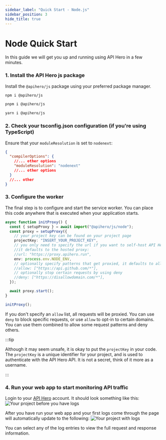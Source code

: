 ```yaml
---
sidebar_label: "Quick Start - Node.js"
sidebar_position: 3
hide_title: true
---
```


# Node Quick Start

In this guide we will get you up and running using API Hero in a few minutes.

### 1. Install the API Hero js package

Install the `@apihero/js` package using your preferred package manager.

<Tabs groupId="install-package">
  
  <TabItem value="npm" label="npm">

```sh
npm i @apihero/js
```

  </TabItem>

  <TabItem value="pnpm" label="pnpm">

```sh
pnpm i @apihero/js
```

  </TabItem>

  <TabItem value="yarn" label="yarn">

```zsh
yarn i @apihero/js
```

  </TabItem>

</Tabs>

### 2. Check your tsconfig.json configuration (if you're using TypeScript)

Ensure that your `moduleResolution` is set to `nodenext`:

```json title="tsconfig.json"
{
  "compilerOptions": {
    //... other options
    "moduleResolution": "nodenext"
    //... other options
  }
  //... other
}
```

### 3. Configure the worker

The final step is to configure and start the service worker. You can place this code anywhere that is executed when your application starts.

```ts
async function initProxy() {
  const { setupProxy } = await import("@apihero/js/node");
  const proxy = setupProxy({
    // your project key can be found on your project page
    projectKey: "INSERT_YOUR_PROJECT_KEY",
    // you only need to specify the url if you want to self-host API Hero
    //it defaults to the hosted proxy:
    //url: "https://proxy.apihero.run",
    env: process.env.NODE_ENV,
    // optionally specify patterns that get proxied, it defaults to all
    //allow: ["https://api.github.com/*"],
    // optionally stop certain requests by using deny
    //deny: ["https://disallowdomain.com/*"],
  });

  await proxy.start();
}

initProxy();
```

If you don't specify an `allow` list, all requests will be proxied. You can use `deny` to block specific requests, or use `allow` to opt-in to certain domains. You can use them combined to allow some request patterns and deny others.

:::tip

Although it may seem unsafe, it is okay to put the `projectKey` in your code. The `projectKey` is a unique identifier for your project, and is used to authenticate with the API Hero API. It is not a secret, think of it more as a username.

:::

### 4. Run your web app to start monitoring API traffic

Login to your [API Hero](https://app.apihero.run) account. It should look something like this:
![Your project before you have logs](/img/onboarding-no-logs.png)

After you have run your web app and your first logs come through the page will automatically update to the following:
![Your project with logs](/img/onboarding-has-logs.png)

You can select any of the log entries to view the full request and response information.
